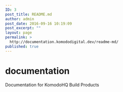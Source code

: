 ```yaml
---
ID: 3
post_title: README.md
author: admin
post_date: 2016-09-16 10:19:09
post_excerpt: ""
layout: page
permalink: >
  http://documentation.komododigital.dev/readme-md/
published: true
---
```

# documentation

Documentation for KomodoHQ Build Products
